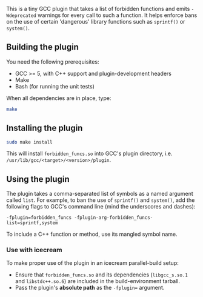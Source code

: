 This is a tiny GCC plugin that takes a list of forbidden functions and emits
`-Wdeprecated` warnings for every call to such a function.
It helps enforce bans on the use of certain 'dangerous' library functions such
as `sprintf()` or `system()`.

## Building the plugin
You need the following prerequisites:

* GCC >= 5, with C++ support and plugin-development headers
* Make
* Bash (for running the unit tests)

When all dependencies are in place, type:

```sh
make
```

## Installing the plugin
```sh
sudo make install
```
This will install `forbidden_funcs.so` into GCC's plugin directory, i.e.
`/usr/lib/gcc/<target>/<version>/plugin`.

## Using the plugin
The plugin takes a comma-separated list of symbols as a named argument called
`list`.
For example, to ban the use of `sprintf()` and `system()`, add the following
flags to GCC's command line (mind the underscores and dashes):

```
-fplugin=forbidden_funcs -fplugin-arg-forbidden_funcs-list=sprintf,system
```
To include a C++ function or method, use its mangled symbol name.

### Use with icecream
To make proper use of the plugin in an icecream parallel-build setup:

* Ensure that `forbidden_funcs.so` and its dependencies (`libgcc_s.so.1` and
  `libstdc++.so.6`) are included in the build-environment tarball.
* Pass the plugin's **absolute path** as the `-fplugin=` argument.
